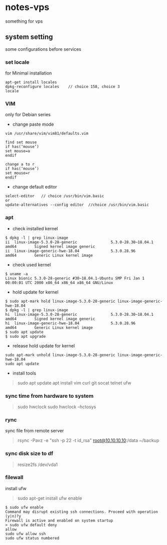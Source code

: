 # notes-vps
something for vps

## system setting
some configurations before services
### set locale
for Minimal installation
```
apt-get install locales
dpkg-reconfigure locales    // choice 158, choice 3
locale
```
### VIM
only for Debian series

- change paste mode
```
vim /usr/share/vim/vim81/defaults.vim

find set mouse
if has(‘mouse’)
set mouse=a
endif

change a to r
if has(‘mouse’)
set mouse=r
endif
```
- change default editor
```
select-editor   // choice /usr/bin/vim.basic
or
update-alternatives --config editor  //choice /usr/bin/vim.basic
```

### apt 
- check installed kernel
```
$ dpkg -l | grep linux-image
ii  linux-image-5.3.0-28-generic               5.3.0-28.30~18.04.1                             amd64        Signed kernel image generic
ii  linux-image-generic-hwe-18.04              5.3.0.28.96                                     amd64        Generic Linux kernel image
```
- check used kernel
```
$ uname -a
Linux bionic 5.3.0-28-generic #30~18.04.1-Ubuntu SMP Fri Jan 1 00:00:01 UTC 2000 x86_64 x86_64 x86_64 GNU/Linux
```
- hold update for kernel
```
$ sudo apt-mark hold linux-image-5.3.0-28-generic linux-image-generic-hwe-18.04
$ dpkg -l | grep linux-image
hi  linux-image-5.3.0-28-generic               5.3.0-28.30~18.04.1                             amd64        Signed kernel image generic
hi  linux-image-generic-hwe-18.04              5.3.0.28.96                                     amd64        Generic Linux kernel image
$ sudo apt update
$ sudo apt upgrade
```
- release hold update for kernel
```
sudo apt-mark unhold linux-image-5.3.0-28-generic linux-image-generic-hwe-18.04
sudo apt update
```
- install tools
> sudo apt update
> apt install vim curl git socat telnet ufw

### sync time from hardware to system
> sudo hwclock
> sudo hwclock –hctosys

### rync
sync file from remote server
> rsync -Pavz -e "ssh -p 22 -t id_rsa" root@10.10.10.10:/data ~/backup

### sync disk size to df
> resize2fs /dev/vda1

### filewall
install ufw
> sudo apt-get install ufw
enable
```
$ sudo ufw enable
Command may disrupt existing ssh connections. Proceed with operation (y|n)?y
Firewall is active and enabled on system startup
> sudo ufw default deny
allow
sudo ufw allow ssh
sudo ufw status numbered
```



